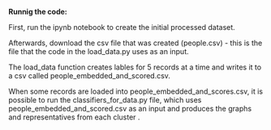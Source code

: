 __Runnig the code:__

First, run the ipynb notebook to create the initial processed dataset.

Afterwards, download the csv file that was created (people.csv) - this is the file that the code in the load_data.py uses as an input.

The load_data function creates lables for 5 records at a time and writes it to a csv called people_embedded_and_scored.csv.

When some records are loaded into people_embedded_and_scores.csv, it is possible to run the classifiers_for_data.py file, which uses people_embedded_and_scored.csv as an input and produces the graphs and representatives from each cluster .

